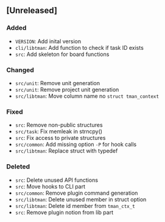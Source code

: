 ## [Unreleased]

### Added

- `VERSION`: Add inital version
- `cli/libtman`: Add function to check if task ID exists
- `src`: Add skeleton for board functions

### Changed

- `src/unit`: Remove unit generation
- `src/unit`: Remove project unit generation
- `src/libtman`: Move column name no `struct tman_context`

### Fixed

- `src`: Remove non-public structures
- `src/task`: Fix memleak in strncpy()
- `src`: Fix access to private structures
- `src/common`: Add missing option `-P` for hook calls
- `src/libtman`: Replace struct with typedef

### Deleted

- `src`: Delete unused API functions
- `src`: Move hooks to CLI part
- `src/common`: Remove plugin command generation
- `src/libtman`: Delete unused member in struct option
- `src/libtman`: Delete id member from `tman_ctx_t`
- `src`: Remove plugin notion from lib part
